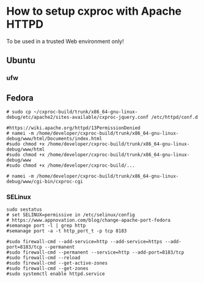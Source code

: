 
# How to setup cxproc with Apache HTTPD

To be used in a trusted Web environment only!

## Ubuntu

### ufw

## Fedora

    # sudo cp ~/cxproc-build/trunk/x86_64-gnu-linux-debug/etc/apache2/sites-available/cxproc-jquery.conf /etc/httpd/conf.d

    #https://wiki.apache.org/httpd/13PermissionDenied
    # namei -m /home/developer/cxproc-build/trunk/x86_64-gnu-linux-debug/www/html/Documents/index.html
    #sudo chmod +x /home/developer/cxproc-build/trunk/x86_64-gnu-linux-debug/www/html
    #sudo chmod +x /home/developer/cxproc-build/trunk/x86_64-gnu-linux-debug/www
    #sudo chmod +x /home/developer/cxproc-build/...

    # namei -m /home/developer/cxproc-build/trunk/x86_64-gnu-linux-debug/www/cgi-bin/cxproc-cgi

### SELinux

	sudo sestatus
    # set SELINUX=permissive in /etc/selinux/config
    # https://www.appnovation.com/blog/change-apache-port-fedora
    #semanage port -l | grep http
    #semanage port -a -t http_port_t -p tcp 8183

    #sudo firewall-cmd --add-service=http --add-service=https --add-port=8183/tcp --permanent
    #sudo firewall-cmd --permanent --service=http --add-port=8183/tcp
    #sudo firewall-cmd --reload
    #sudo firewall-cmd --get-active-zones
    #sudo firewall-cmd --get-zones
    #sudo systemctl enable httpd.service


